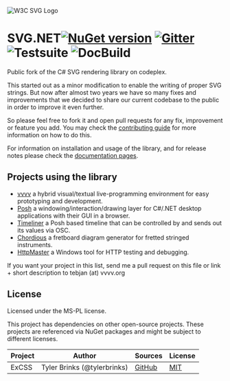![W3C SVG Logo](https://www.w3.org/Icons/SVG/svg-logo-v.png)
# SVG.NET[![NuGet version](https://badge.fury.io/nu/svg.svg)](https://badge.fury.io/nu/svg) [![Gitter](https://badges.gitter.im/vvvv/SVG.svg)](https://gitter.im/vvvv/SVG?utm_source=badge&utm_medium=badge&utm_campaign=pr-badge) ![Testsuite](https://github.com/svg-net/SVG/workflows/Testsuite/badge.svg?branch=master) ![DocBuild](https://github.com/svg-net/SVG/workflows/DocBuild/badge.svg?branch=master)

Public fork of the C# SVG rendering library on codeplex. 

This started out as a minor modification to enable the writing of proper SVG strings. But now after almost two years we have so many fixes and improvements that we decided to share our current codebase to the public in order to improve it even further.

So please feel free to fork it and open pull requests for any fix, improvement or feature you add. 
You may check the [contributing guide](https://github.com/svg-net/SVG/blob/master/CONTRIBUTING.md) for more information on how to do this. 

For information on installation and usage of the library, and for release notes please check the [documentation pages](https://svg-net.github.io/SVG/).

## Projects using the library

* [vvvv](https://vvvv.org) a hybrid visual/textual live-programming environment for easy prototyping and development.
* [Posh](https://github.com/vvvv/Posh) a windowing/interaction/drawing layer for C#/.NET desktop applications with their GUI in a browser. 
* [Timeliner](https://github.com/vvvv/Timeliner) a Posh based timeline that can be controlled by and sends out its values via OSC.
* [Chordious](https://chordious.com) a fretboard diagram generator for fretted stringed instruments.
* [HttpMaster](https://www.httpmaster.net) a Windows tool for HTTP testing and debugging.

If you want your project in this list, send me a pull request on this file or link + short description to tebjan (at) vvvv.org

## License
Licensed under the MS-PL license.

This project has dependencies on other open-source projects. These projects are referenced via NuGet packages and might be subject to different licenses.

|Project|Author|Sources|License|
|--------|-----|---|---------|
|ExCSS|Tyler Brinks (@tylerbrinks)|[GitHub](https://github.com/TylerBrinks/ExCSS)|[MIT](https://github.com/TylerBrinks/ExCSS/blob/master/license.txt)|
